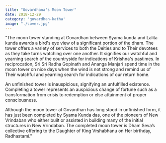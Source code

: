 ```yaml
---
title: "Govardhana's Moon Tower"
date: 2018-12-29
category: 'govardhan-katha'
image: "./cover.jpg"
---
```


"The moon tower standing at Govardhan between Syama kunda and Lalita kunda awards a bird's eye view of a significant portion of the dham. The tower offers a variety of services to both the Deities and to Their devotees as they take turns watching over one another. It signifies our watchful and yearning search of the countryside for indications of Krishna's pastimes. In reciprocation, Sri Sri Radha Gopinath and Ananga Manjari spend time in the moon tower on nice days when the wind is not strong and remind us of Their watchful and yearning search for indications of our return home.

An unfinished tower is inauspicious, signifying an unfulfilled existence. Completing a tower represents an auspicious change of fortune such as a transformation from crisis to redemption or else attainment of proper consciousness.

Although the moon tower at Govardhan has long stood in unfinished form, it has just been completed by Syama Kunda das, one of the pioneers of New Vrindaban who either built or assisted in building many of the initial structures in New Vrindaban. The completed moon tower is Dham Seva’s collective offering to the Daughter of King Vrshabhanu on Her birthday, Radhastami."
